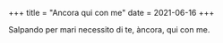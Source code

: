 +++
title = "Ancora qui con me"
date = 2021-06-16
+++

Salpando per mari
necessito di te,
àncora, qui con me.